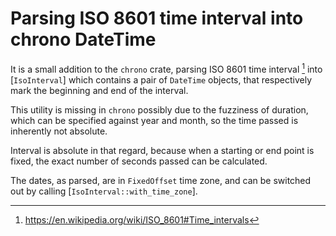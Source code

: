# Parsing ISO 8601 time interval into chrono DateTime

It is a small addition to the `chrono` crate, parsing ISO 8601 time interval [^wiki] into [`IsoInterval`] which contains a pair of `DateTime` objects, that respectively mark the 
beginning and end of the interval.

This utility is missing in `chrono` possibly due to the fuzziness of duration, which can be specified against year and month, so the time passed is inherently not absolute.

Interval is absolute in that regard, because when a starting or end point is fixed, the exact number of seconds passed can be calculated.

The dates, as parsed, are in `FixedOffset` time zone, and can be switched out by calling [`IsoInterval::with_time_zone`].

[^wiki]: <https://en.wikipedia.org/wiki/ISO_8601#Time_intervals>